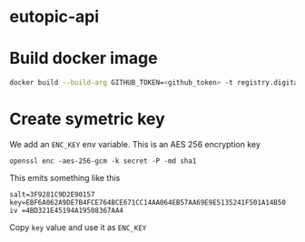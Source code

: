 # eutopic-api

# Build docker image

```bash
docker build --build-arg GITHUB_TOKEN=<github_token> -t registry.digitalocean.com/ticketland/eutopic-api:<version> -f ./operations/api/Dockerfile ./src/api
```


# Create symetric key

We add an `ENC_KEY` env variable. This is an AES 256 encryption key

`openssl enc -aes-256-gcm -k secret -P -md sha1`

This emits something like this

```
salt=3F9281C9D2E90157
key=EBF6A062A9DE7B4FCE764BCE671CC14AA064EB57AA69E9E5135241F501A14B50
iv =4BD321E45194A19508367AA4
```

Copy `key` value and use it as `ENC_KEY`
